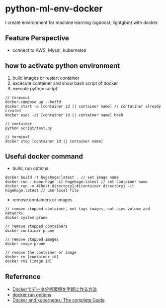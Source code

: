 # python-ml-env-docker

I create environment for machine learning (xgboost, lightgbm) with docker. 

## Feature Perspective

- connect to AWS, Mysql, kubernetes

## how to activate python environment

1. build images or restart container
2. excecute container and show bash script of docker
3. execute python script

```
// terminal
docker-compose up --build 
docker start -a [container id || container name] // contatiner already created
docker exec -it [container id || container name] bash

// container
python script/test.py

// terminal
docker stop [container id || container name] 
```

## Useful docker command 

- build, run options

```
docker build -t hogehoge:latest . // set image name
docker run --name hoge -it hogehoge:latest // set container name
docker run -v #{host directory}:#{container directory} -it hogehoge:latest // use local file
```

- remove containers or images

```
// remove stopped container, not tags images, not uses volume and networks
docker system prune

// remove stopped containers
docker container prune 

// remove stopped images
docker image prune

// remove the container or image
docker rm [container id]
docker rmi [image id]
```

## Referrence

- [Dockerでデータ分析環境を手軽に作る方法](https://amalog.hateblo.jp/entry/data-analysis-docker)
- [docker run options](https://qiita.com/shimo_yama/items/d0c42394689132fcb4b6)
- [Docker and kubernetes: The complete Guide](https://www.udemy.com/course/docker-and-kubernetes-the-complete-guide/learn/lecture/11436676?start=45#overview)

